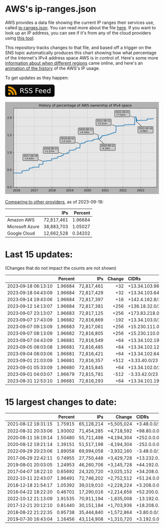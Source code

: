 # AWS's ip-ranges.json

AWS provides a data file showing the current IP ranges their
services use, called [ip-ranges.json](https://ip-ranges.amazonaws.com/ip-ranges.json).
You can read more about the file [here](https://docs.aws.amazon.com/general/latest/gr/aws-ip-ranges.html).
If you want to look up an IP address, you can see if it's from any of the cloud providers using [this tool](https://cloud-ips.s3-us-west-2.amazonaws.com/index.html).

This repository tracks changes to that file, and based off a trigger on the SNS 
topic automatically produces this chart showing how what percentage of the 
Internet's IPv4 address space AWS is in control of.  Here's some 
more [information about when different regions](announces.md) came 
online, and here's an [animation of the history](https://youtu.be/Su25yl7eol8) 
of the AWS's IP usage.

To get updates as they happen:

[![RSS Icon](images/rss_badge.svg)](https://raw.githubusercontent.com/seligman/aws-ip-ranges/master/rss.xml)

![History of AWS](history_count.svg)

[Comparing to other providers](https://github.com/seligman/cloud_sizes), as of 2023-09-18:

| | IPs | Percent |
| --- | ---: | ---: |
| Amazon AWS | 72,817,461 | 1.96684 |
| Microsoft Azure | 38,883,703 | 1.05027 |
| Google Cloud | 12,662,528 | 0.34202 |


# Last 15 updates:

(Changes that do not impact the counts are not shown)

| | Percent | IPs | Change | CIDRs |
| :--- | ---: | ---: | ---: | :--- |
| 2023&#8209;09&#8209;18&nbsp;06:13:10 | 1.96684 | 72,817,461 | +32 | +13.34.103.96/27 |
| 2023&#8209;09&#8209;18&nbsp;04:43:09 | 1.96684 | 72,817,429 | +32 | +13.34.103.64/27 |
| 2023&#8209;09&#8209;14&nbsp;19:43:06 | 1.96684 | 72,817,397 | +16 | +142.4.162.8/29,&nbsp;+142.4.162.16/29 |
| 2023&#8209;09&#8209;12&nbsp;14:13:07 | 1.96684 | 72,817,381 | +256 | +136.18.32.0/24 |
| 2023&#8209;09&#8209;07&nbsp;23:13:07 | 1.96683 | 72,817,125 | +256 | +173.83.218.0/24 |
| 2023&#8209;09&#8209;07&nbsp;17:43:09 | 1.96682 | 72,816,869 | -192 | +13.34.103.0/26,&nbsp;-173.83.218.0/24 |
| 2023&#8209;09&#8209;07&nbsp;09:13:09 | 1.96683 | 72,817,061 | +256 | +15.230.111.0/24 |
| 2023&#8209;09&#8209;07&nbsp;08:13:09 | 1.96682 | 72,816,805 | +256 | +15.230.110.0/24 |
| 2023&#8209;09&#8209;07&nbsp;04:43:09 | 1.96681 | 72,816,549 | +64 | +13.34.102.192/26 |
| 2023&#8209;09&#8209;05&nbsp;08:03:08 | 1.96681 | 72,816,485 | +64 | +13.34.102.128/26 |
| 2023&#8209;09&#8209;04&nbsp;08:03:06 | 1.96681 | 72,816,421 | +64 | +13.34.102.64/26 |
| 2023&#8209;09&#8209;01&nbsp;21:03:09 | 1.96681 | 72,816,357 | +512 | +3.33.40.0/23 |
| 2023&#8209;09&#8209;01&nbsp;05:33:09 | 1.96680 | 72,815,845 | +64 | +13.34.102.0/26 |
| 2023&#8209;09&#8209;01&nbsp;04:03:07 | 1.96679 | 72,815,781 | -512 | -3.33.42.0/23 |
| 2023&#8209;08&#8209;31&nbsp;12:53:10 | 1.96681 | 72,816,293 | +64 | +13.34.101.192/26 |


# 15 largest changes to date:

| | Percent | IPs | Change | CIDRs |
| :--- | ---: | ---: | ---: | :--- |
| 2021&#8209;08&#8209;12&nbsp;18:31:15 | 1.75915 | 65,128,214 | +5,505,024 | +3.48.0.0/12,&nbsp;+35.96.0.0/12,&nbsp;+3.152.0.0/13,&nbsp;... |
| 2022&#8209;08&#8209;31&nbsp;20:33:06 | 1.93002 | 71,454,285 | +4,718,592 | +98.80.0.0/12,&nbsp;+184.32.0.0/12,&nbsp;+13.184.0.0/13,&nbsp;... |
| 2020&#8209;08&#8209;11&nbsp;16:19:14 | 1.50480 | 55,711,498 | +4,194,304 | +252.0.0.0/10 |
| 2020&#8209;08&#8209;12&nbsp;19:21:14 | 1.39151 | 51,517,198 | -4,194,304 | -252.0.0.0/10 |
| 2022&#8209;09&#8209;29&nbsp;20:23:06 | 1.89058 | 69,994,058 | -3,932,160 | -3.48.0.0/12,&nbsp;-35.96.0.0/12,&nbsp;-3.240.0.0/13,&nbsp;... |
| 2017&#8209;06&#8209;29&nbsp;22:42:11 | 0.74955 | 27,750,448 | +3,429,728 | +13.232.0.0/13,&nbsp;+34.240.0.0/13,&nbsp;+35.168.0.0/13,&nbsp;... |
| 2019&#8209;08&#8209;01&nbsp;20:03:05 | 1.24953 | 46,260,706 | +3,145,728 | +44.192.0.0/10,&nbsp;-3.192.0.0/12 |
| 2017&#8209;04&#8209;07&nbsp;18:22:10 | 0.65692 | 24,320,720 | +3,025,152 | +34.208.0.0/12,&nbsp;+34.224.0.0/12,&nbsp;+13.58.0.0/15,&nbsp;... |
| 2022&#8209;10&#8209;11&nbsp;22:43:07 | 1.96491 | 72,746,202 | +2,752,512 | +51.24.0.0/13,&nbsp;+57.104.0.0/13,&nbsp;+51.20.0.0/14,&nbsp;... |
| 2018&#8209;12&#8209;18&nbsp;21:54:17 | 1.05392 | 39,019,010 | +2,228,224 | +3.208.0.0/12,&nbsp;+3.224.0.0/12,&nbsp;+13.48.0.0/15 |
| 2016&#8209;04&#8209;22&nbsp;18:22:20 | 0.46701 | 17,290,016 | +2,214,656 | +52.200.0.0/13,&nbsp;+52.208.0.0/13,&nbsp;+52.36.0.0/14,&nbsp;... |
| 2022&#8209;10&#8209;12&nbsp;21:13:09 | 1.91535 | 70,911,194 | -1,835,008 | -13.192.0.0/13,&nbsp;-16.28.0.0/14,&nbsp;-40.172.0.0/14,&nbsp;... |
| 2017&#8209;12&#8209;21&nbsp;20:12:10 | 0.81440 | 30,151,184 | +1,703,936 | +18.208.0.0/13,&nbsp;+18.204.0.0/14,&nbsp;+18.224.0.0/14,&nbsp;... |
| 2018&#8209;08&#8209;22&nbsp;21:22:35 | 0.95738 | 35,444,840 | +1,572,864 | +3.80.0.0/12,&nbsp;+3.16.0.0/14,&nbsp;+3.40.0.0/14 |
| 2019&#8209;07&#8209;30&nbsp;16:43:04 | 1.16456 | 43,114,908 | +1,310,720 | +3.192.0.0/12,&nbsp;+15.222.0.0/15,&nbsp;+15.236.0.0/15 |
